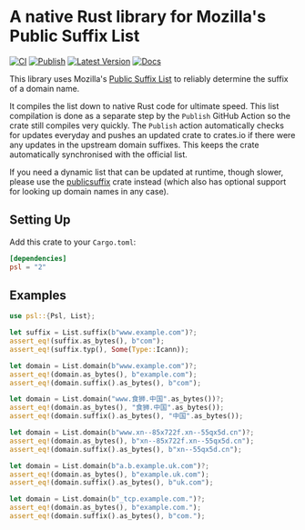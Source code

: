 # A native Rust library for Mozilla's Public Suffix List

[![CI](https://github.com/addr-rs/psl/actions/workflows/ci.yml/badge.svg)](https://github.com/addr-rs/psl/actions/workflows/ci.yml) [![Publish](https://github.com/addr-rs/psl/actions/workflows/update.yaml/badge.svg)](https://github.com/addr-rs/psl/actions/workflows/update.yaml) [![Latest Version](https://img.shields.io/crates/v/psl.svg)](https://crates.io/crates/psl) [![Docs](https://docs.rs/psl/badge.svg)](https://docs.rs/psl)

This library uses Mozilla's [Public Suffix List](https://publicsuffix.org) to reliably determine the suffix of a domain name.

It compiles the list down to native Rust code for ultimate speed. This list compilation is done as a separate step by the `Publish` GitHub Action so the crate still compiles very quickly. The `Publish` action automatically checks for updates everyday and pushes an updated crate to crates.io if there were any updates in the upstream domain suffixes. This keeps the crate automatically synchronised with the official list.

If you need a dynamic list that can be updated at runtime, though slower, please use the [publicsuffix](https://crates.io/crates/publicsuffix) crate instead (which also has optional support for looking up domain names in any case).

## Setting Up

Add this crate to your `Cargo.toml`:

```toml
[dependencies]
psl = "2"
```

## Examples

```rust
use psl::{Psl, List};

let suffix = List.suffix(b"www.example.com")?;
assert_eq!(suffix.as_bytes(), b"com");
assert_eq!(suffix.typ(), Some(Type::Icann));

let domain = List.domain(b"www.example.com")?;
assert_eq!(domain.as_bytes(), b"example.com");
assert_eq!(domain.suffix().as_bytes(), b"com");

let domain = List.domain("www.食狮.中国".as_bytes())?;
assert_eq!(domain.as_bytes(), "食狮.中国".as_bytes());
assert_eq!(domain.suffix().as_bytes(), "中国".as_bytes());

let domain = List.domain(b"www.xn--85x722f.xn--55qx5d.cn")?;
assert_eq!(domain.as_bytes(), b"xn--85x722f.xn--55qx5d.cn");
assert_eq!(domain.suffix().as_bytes(), b"xn--55qx5d.cn");

let domain = List.domain(b"a.b.example.uk.com")?;
assert_eq!(domain.as_bytes(), b"example.uk.com");
assert_eq!(domain.suffix().as_bytes(), b"uk.com");

let domain = List.domain(b"_tcp.example.com.")?;
assert_eq!(domain.as_bytes(), b"example.com.");
assert_eq!(domain.suffix().as_bytes(), b"com.");
```
